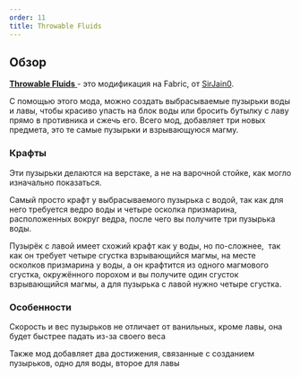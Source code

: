 ```yaml
---
order: 11
title: Throwable Fluids
---
```


## Обзор

[**Throwable Fluids** ](https://modrinth.com/mod/throwable-fluids)\- это модификация на Fabric, от [SirJain0](https://modrinth.com/user/SirJain0).

С помощью этого мода, можно создать выбрасываемые пузырьки воды и лавы, чтобы красиво упасть на блок воды или бросить бутылку с лаву прямо в противника и сжечь его. Всего мод, добавляет три новых предмета, это те самые пузырьки и взрывающуюся магму.

### Крафты

Эти пузырьки делаются на верстаке, а не на варочной стойке, как могло изначально показаться.

Самый просто крафт у выбрасываемого пузырька с водой, так как для него требуется ведро воды и четыре осколка призмарина, расположенных вокруг ведра, после чего вы получите три пузырька воды.

Пузырёк с лавой имеет схожий крафт как у воды, но по-сложнее,  так как он требует четыре сгустка взрывающийся магмы, на месте осколков призмарина у воды, а он крафтится из одного магмового сгустка, окружённого порохом и вы получите один сгусток взрывающийся магмы, а для пузырька с лавой нужно четыре сгустка. 

### Особенности

Скорость и вес пузырьков не отличает от ванильных, кроме лавы, она будет быстрее падать из-за своего веса

Также мод добавляет два достижения, связанные с созданием пузырьков, одно для воды, второе для лавы


